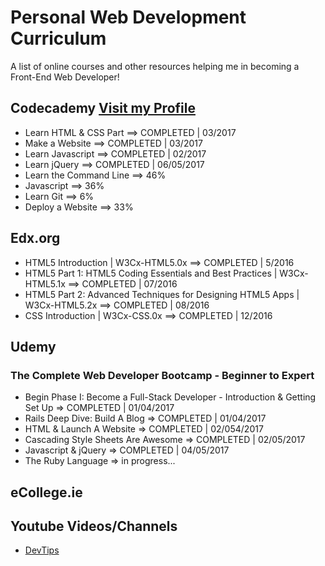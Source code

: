 # Personal Web Development Curriculum

A list of online courses and other resources helping me in becoming a Front-End Web Developer!


## Codecademy [Visit my Profile](https://www.codecademy.com/sebam2k4)

* Learn HTML & CSS Part ==> COMPLETED | 03/2017
* Make a Website ==> COMPLETED | 03/2017
* Learn Javascript ==> COMPLETED | 02/2017
* Learn jQuery ==> COMPLETED | 06/05/2017
* Learn the Command Line ==> 46%
* Javascript ==> 36%
* Learn Git ==> 6%
* Deploy a Website ==> 33%


## Edx.org

* HTML5 Introduction | W3Cx-HTML5.0x ==> COMPLETED | 5/2016
* HTML5 Part 1: HTML5 Coding Essentials and Best Practices | W3Cx-HTML5.1x ==> COMPLETED | 07/2016
* HTML5 Part 2: Advanced Techniques for Designing HTML5 Apps | W3Cx-HTML5.2x ==> COMPLETED | 08/2016
* CSS Introduction | W3Cx-CSS.0x ==> COMPLETED | 12/2016


## Udemy

### The Complete Web Developer Bootcamp - Beginner to Expert
* Begin Phase I: Become a Full-Stack Developer - Introduction & Getting Set Up => COMPLETED | 01/04/2017
* Rails Deep Dive: Build A Blog => COMPLETED | 01/04/2017
* HTML & Launch A Website => COMPLETED | 02/054/2017
* Cascading Style Sheets Are Awesome => COMPLETED | 02/05/2017
* Javascript & jQuery => COMPLETED | 04/05/2017
* The Ruby Language => in progress...


## eCollege.ie

## Youtube Videos/Channels

* [DevTips](https://www.youtube.com/channel/UCyIe-61Y8C4_o-zZCtO4ETQ)
